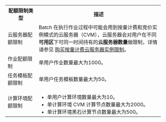 
<table>
	<tr>
		<th width="20%">配额限制类型</th>
		<th>描述</th>
	</tr>
	<tr>
		<td>云服务器配额限制</td>
		<td>Batch 在执行作业过程中可能会用到按量计费和竞价实例模式的云服务器（CVM），云服务器会对用户在不同<b>可用区</b>下可同一时间持有的<b>云服务器数量</b>做限制，详情请参见 <a href="https://cloud.tencent.com/document/product/213/2664#PayAsYouGoLimit">购买按量计费云服务器实例限制</a>。
		</td>
	</tr>
	<tr>
		<td>作业配额限制</td>
		<td>单用户作业数量最大为1000。</td>
	</tr>
	<tr>
		<td>任务模板配额限制</td>
		<td>单用户任务模板数量最大为50。</td>
	</tr>
	<tr>
		<td>计算环境配额限制</td>
		<td>
			<ul class="params">
				<li>单用户计算环境数量最大为10。</li>
				<li>单计算环境 CVM 计算节点数量最大为2000。</li>
				<li>单计算环境黑石计算节点数量最大为500。</li>
			</ul>
		</td>
	</tr>
</table>


<style>
	.params{
		margin-bottom:0px !important;
	}
</style>


